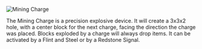 ![Mining Charge](block:betterwithmods:mining_charge)

The Mining Charge is a precision explosive device. It will create a 3x3x2 hole, with a center block for the next charge, facing the direction the charge was placed. Blocks exploded by a charge will always drop items. It can be activated by a Flint and Steel or by a Redstone Signal. 
